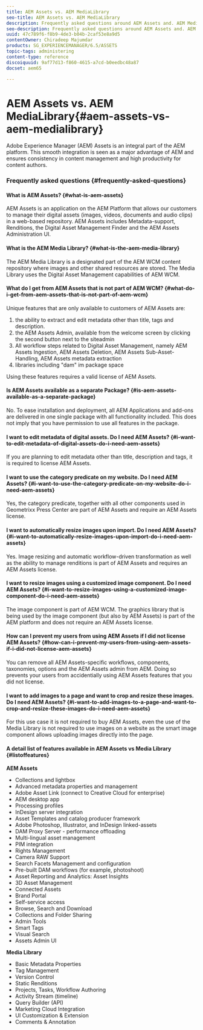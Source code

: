 ```yaml
---
title: AEM Assets vs. AEM MediaLibrary
seo-title: AEM Assets vs. AEM MediaLibrary
description: Frequently asked questions around AEM Assets and. AEM Media Library, including differences between the two.
seo-description: Frequently asked questions around AEM Assets and. AEM Media Library, including differences between the two.
uuid: 47c789f6-f8b9-4de3-b04b-2caf53e8a9d5
contentOwner: Chiradeep Majumdar
products: SG_EXPERIENCEMANAGER/6.5/ASSETS
topic-tags: administering
content-type: reference
discoiquuid: 9af77d13-f860-4615-a7cd-b0eedbc48a87
docset: aem65

---
```


# AEM Assets vs. AEM MediaLibrary{#aem-assets-vs-aem-medialibrary}

Adobe Experience Manager (AEM) Assets is an integral part of the AEM platform. This smooth integration is seen as a major advantage of AEM and ensures consistency in content management and high productivity for content authors.

### Frequently asked questions {#frequently-asked-questions}

#### What is AEM Assets? {#what-is-aem-assets}

AEM Assets is an application on the AEM Platform that allows our customers to manage their digital assets (images, videos, documents and audio clips) in a web-based repository. AEM Assets includes Metadata-support, Renditions, the Digital Asset Management Finder and the AEM Assets Administration UI.

#### What is the AEM Media Library? {#what-is-the-aem-media-library}

The AEM Media Library is a designated part of the AEM WCM content repository where images and other shared resources are stored. The Media Library uses the Digital Asset Management capabilities of AEM WCM.

#### What do I get from AEM Assets that is not part of AEM WCM? {#what-do-i-get-from-aem-assets-that-is-not-part-of-aem-wcm}

Unique features that are only available to customers of AEM Assets are:

1. the ability to extract and edit metadata other than title, tags and description.  
1. the AEM Assets Admin, available from the welcome screen by clicking the second button next to the siteadmin  
1. All workflow steps related to Digital Asset Management, namely AEM Assets Ingestion, AEM Assets Deletion, AEM Assets Sub-Asset-Handling, AEM Assets metadata extraction  
1. libraries including "dam" im package space

Using these features requires a valid license of AEM Assets.

#### Is AEM Assets available as a separate Package? {#is-aem-assets-available-as-a-separate-package}

No. To ease installation and deployment, all AEM Applications and add-ons are delivered in one single package with all functionality included. This does not imply that you have permission to use all features in the package.

#### I want to edit metadata of digital assets. Do I need AEM Assets? {#i-want-to-edit-metadata-of-digital-assets-do-i-need-aem-assets}

If you are planning to edit metadata other than title, description and tags, it is required to license AEM Assets.

#### I want to use the category predicate on my website. Do I need AEM Assets? {#i-want-to-use-the-category-predicate-on-my-website-do-i-need-aem-assets}

Yes, the category predicate, together with all other components used in Geometrixx Press Center are part of AEM Assets and require an AEM Assets license.

#### I want to automatically resize images upon import. Do I need AEM Assets? {#i-want-to-automatically-resize-images-upon-import-do-i-need-aem-assets}

Yes. Image resizing and automatic workflow-driven transformation as well as the ability to manage renditions is part of AEM Assets and requires an AEM Assets license.

#### I want to resize images using a customized image component. Do I need AEM Assets? {#i-want-to-resize-images-using-a-customized-image-component-do-i-need-aem-assets}

The image component is part of AEM WCM. The graphics library that is being used by the image component (but also by AEM Assets) is part of the AEM platform and does not require an AEM Assets license.

#### How can I prevent my users from using AEM Assets if I did not license AEM Assets? {#how-can-i-prevent-my-users-from-using-aem-assets-if-i-did-not-license-aem-assets}

You can remove all AEM Assets-specific workflows, components, taxonomies, options and the AEM Assets admin from AEM. Doing so prevents your users from accidentially using AEM Assets features that you did not license.

#### I want to add images to a page and want to crop and resize these images. Do I need AEM Assets? {#i-want-to-add-images-to-a-page-and-want-to-crop-and-resize-these-images-do-i-need-aem-assets}

For this use case it is not required to buy AEM Assets, even the use of the Media Library is not required to use images on a website as the smart image component allows uploading images directly into the page.

#### A detail list of features available in AEM Assets vs Media Library {#listoffeatures}

**AEM Assets**

* Collections and lightbox
* Advanced metadata properties and management
* Adobe Asset Link (connect to Creative Cloud for enterprise)
* AEM desktop app
* Processing profiles
* InDesign server integration
* Asset Templates and catalog producer framework
* Adobe Photoshop, Illustrator, and InDesign linked-assets
* DAM Proxy Server - performance offloading
* Multi-lingual asset management
* PIM integration
* Rights Management
* Camera RAW Support
* Search Facets Management and configuration
* Pre-built DAM workflows (for example, photoshoot)
* Asset Reporting and Analytics: Asset Insights
* 3D Asset Management   
* Connected Assets
* Brand Portal
* Self-service access
* Browse, Search and Download
* Collections and Folder Sharing
* Admin Tools
* Smart Tags
* Visual Search
* Assets Admin UI

**Media Library**

* Basic Metadata Properties
* Tag Management
* Version Control
* Static Renditions
* Projects, Tasks, Workflow Authoring
* Activity Stream (timeline)
* Query Builder (API)
* Marketing Cloud Integration
* UI Customization & Extension
* Comments & Annotation

